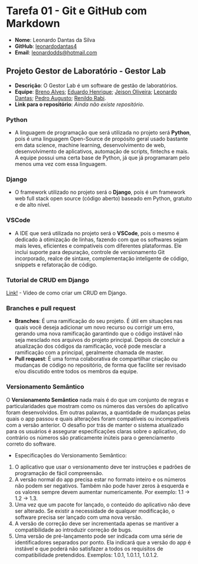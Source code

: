 # Tarefa 01 - Git e GitHub com Markdown

* **Nome**: Leonardo Dantas da Silva
* **GitHub**: [leonardodantas4](https://github.com/leonardodantas4)
* **Email**: leonardodds@hotmail.com 

## Projeto Gestor de Laboratório - Gestor Lab

* **Descrição**: O Gestor Lab é um software de gestão de laboratórios.
* **Equipe**: [Breno Alves](https://github.com/brenolves); [Eduardo Henrique](https://github.com/rickEDU); [Jeison Oliveira](https://github.com/jeisonoliver); [Leonardo Dantas](https://github.com/leonardodantas4); [Pedro Augusto](https://github.com/PedroAugustoMD); [Renildo Rabi](https://github.com/Renildo15).
* **Link para o repositório**: *Ainda não existe repositório*.

### Python

* A linguagem de programação que será utilizada no projeto será **Python**, pois é uma linguagem Open-Source de propósito geral usado bastante em data science, machine learning, desenvolvimento de web, desenvolvimento de aplicativos, automação de scripts, fintechs e mais. A equipe possui uma certa base de Python, já que já programaram pelo menos uma vez com essa linguagem.

### Django

* O framework utilizado no projeto será o **Django**, pois é um framework web full stack open source (código aberto) baseado em Python, gratuito e de alto nível.

### VSCode

* A IDE que será utilizada no projeto será o **VSCode**, pois o mesmo é dedicado à otimização de linhas, fazendo com que os softwares sejam mais leves, eficientes e compatíveis com diferentes plataformas. Ele inclui suporte para depuração, controle de versionamento Git incorporado, realce de sintaxe, complementação inteligente de código, snippets e refatoração de código.

### Tutorial de CRUD em Django

[Link!](https://www.youtube.com/watch?v=SYr4cKavw-0) - Vídeo de como criar um CRUD em Django.

### Branches e pull request

* **Branches**: É uma ramificação do seu projeto. É útil em situações nas quais você deseja adicionar um novo recurso ou corrigir um erro, gerando uma nova ramificação garantindo que o código instável não seja mesclado nos arquivos do projeto principal. Depois de concluir a atualização dos códigos da ramificação, você pode mesclar a ramificação com a principal, geralmente chamada de master.
* **Pull request**: É uma forma colaborativa de compartilhar criação ou mudanças de código no repositório, de forma que facilite ser revisado e/ou discutido entre todos os membros da equipe.

### Versionamento Semântico

O **Versionamento Semântico** nada mais é do que um conjunto de regras e particularidades que mostram como os números das versões do aplicativo foram desenvolvidos. Em outras palavras, a quantidade de mudanças pelas quais o app passou e quais alterações foram compatíveis ou incompatíveis com a versão anterior. O desafio por trás de manter o sistema atualizado para os usuários é assegurar especificações claras sobre o aplicativo, do contrário os números são praticamente inúteis para o gerenciamento correto do software. 

* Especificações do Versionamento Semântico:
1. O aplicativo que usar o versionamento deve ter instruções e padrões de programação de fácil compreensão.
2. A versão normal do app precisa estar no formato inteiro e os números não podem ser negativos. Também não pode haver zeros à esquerda e os valores sempre devem aumentar numericamente. Por exemplo: 1.1 -> 1.2 -> 1.3.
3. Uma vez que um pacote for lançado, o conteúdo do aplicativo não deve ser alterado. Se existir a necessidade de qualquer modificação, o software precisa ser lançado com uma nova versão.
4. A versão de correção deve ser incrementada apenas se mantiver a compatibilidade ao introduzir correção de bugs.
5. Uma versão de pré-lançamento pode ser indicada com uma série de identificadores separados por ponto. Ela indicará que a versão do app é instável e que poderá não satisfazer a todos os requisitos de compatibilidade pretendidos. Exemplos: 1.0.1, 1.0.1.1, 1.0.1.2.